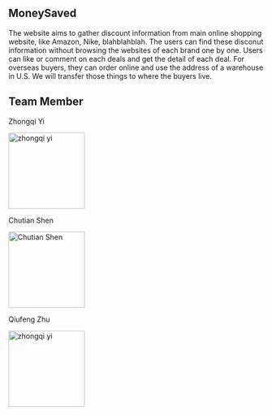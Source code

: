 ## MoneySaved
The website aims to gather discount information from main online shopping website, like Amazon, Nike, blahblahblah.
The users can find these disconut information without browsing the websites of each brand one by one. Users can like or comment on each deals and get the detail of each deal.
For overseas buyers, they can order online and use the address of a warehouse in U.S. We will transfer those things to where the buyers live.

## Team Member

  Zhongqi Yi

<img src=https://media.licdn.com/mpr/mpr/shrinknp_400_400/AAEAAQAAAAAAAAb0AAAAJDNmM2MyZDExLTcwYjctNDI5Ni05NGFiLTE5MGU2YWQ2OTE0MQ.jpg title="zhongqi yi" height="150" />

Chutian Shen

<img src=https://media.licdn.com/mpr/mpr/shrinknp_400_400/AAEAAQAAAAAAAAbLAAAAJDQ4YmFmZjI1LTZmZmEtNDMyNi1iZGQ1LTZjNWRlOGUzOTg5MA.jpg title="Chutian Shen" height="150" />

Qiufeng Zhu

<img src=https://media.licdn.com/mpr/mpr/shrinknp_400_400/AAEAAQAAAAAAAAl4AAAAJDc1ZGEyMzk2LWYzZTItNDI3Mi1hM2Q0LTA0NjExNjZiNTRmZA.jpg title="zhongqi yi" height="150" />
